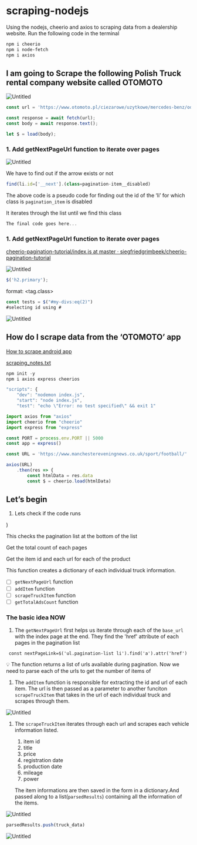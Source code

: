 # scraping-nodejs
Using the nodejs, cheerio and  axios  to scraping data from a dealership website. 
Run the following code in the terminal

```powershell
npm i cheerio
npm i node-fetch
npm i axios

```

## I am going to Scrape the following Polish Truck rental company website called OTOMOTO

![Untitled](https://s3-us-west-2.amazonaws.com/secure.notion-static.com/1f0a14dc-b510-4fc3-946c-d0f8c5d66eea/Untitled.png)

```jsx
const url = 'https://www.otomoto.pl/ciezarowe/uzytkowe/mercedes-benz/od-+2014/q-actros?search%5Bfilter_enum_damaged%5D=0&search%5Border%5D=created_at+%3Adesc';

const response = await fetch(url);
const body = await response.text();

let $ = load(body);
```

### 1. Add getNextPageUrl function to iterate over pages

![Untitled](https://s3-us-west-2.amazonaws.com/secure.notion-static.com/3c598b3b-75cf-4457-be24-f646e63a21b5/Untitled.png)

We have to find out if the arrow exists or not

```jsx
find(li.id=['__next'].(class=pagination-item__disabled)
```

The above code is a pseudo code for finding out the id of the ‘li’ for which class is `pagination_item` is disabled

It iterates through  the list until we find this class

```jsx
The final code goes here...
```

### 1. Add getNextPageUrl function to iterate over pages

[cheerio-pagination-tutorial/index.js at master · siegfriedgrimbeek/cheerio-pagination-tutorial](https://github.com/siegfriedgrimbeek/cheerio-pagination-tutorial/blob/master/index.js)

![Untitled](https://s3-us-west-2.amazonaws.com/secure.notion-static.com/b8410501-1b12-4bdb-a8f7-f5608c21a56b/Untitled.png)

```jsx
$('h2.primary');
```

format: <tag.class>

```jsx
const tests = $("#my-divs:eq(2)")
#selecting id using #
```

![Untitled](https://s3-us-west-2.amazonaws.com/secure.notion-static.com/25746d7e-6b40-4c46-a00b-46bc3d40c0dd/Untitled.png)

## How do I scrape data from the ‘OTOMOTO’ app

[How to scrape android app](’[https://scribe.rip/data-scraping-android-apps-b15b93aa23aa](https://scribe.rip/data-scraping-android-apps-b15b93aa23aa)’)

[scraping_notes.txt](https://s3-us-west-2.amazonaws.com/secure.notion-static.com/6f291512-1761-4c33-9c05-192b07082c6e/scraping_notes.txt)

```jsx
npm init -y
npm i axios express cheerios

"scripts": {
    "dev": "nodemon index.js",
    "start": "node index.js",
    "test": "echo \"Error: no test specified\" && exit 1"
```

```jsx
import axios from "axios"
import cheerio from "cheerio"
import express from "express"

const PORT = process.env.PORT || 5000
const app = express()

const URL = 'https://www.manchestereveningnews.co.uk/sport/football/'

axios(URL)
    .then(res => {
        const htmlData = res.data
        const $ = cheerio.load(htmlData)
```

## Let’s begin

1. Lets check if the code runs


)

This checks the pagination list at the bottom of the list



Get the total count of each pages

Get the item id and each url for each of the product

This function creates a dictionary of each individual truck information.

- [ ]  `getNextPageUrl` function
- [ ]  `addItem` function
- [ ]  `scrapeTruckItem` function
- [ ]  `getTotalAdsCount` function

### The basic idea NOW

1. The `getNextPageUrl` first helps us iterate through each of the `base_url` with the index page at the end. They find the 'href' attribute of each pages in the pagination list

```
 const nextPageLink=$('ul.pagination-list li').find('a').attr('href')

```

              

<aside>
💡 The function returns a list of urls available during pagination.  Now we need to parse each of the urls to get the number of items of

</aside>

1. The `addItem` function is responsible for extracting the id and url of each item. The url is then passed as a parameter to another funciton  `scrapeTruckItem` that takes in the url of each individual truck and scrapes through them.

![Untitled](https://s3-us-west-2.amazonaws.com/secure.notion-static.com/1e5e9176-8805-46d5-b2b7-01007186a2a2/Untitled.png)

1. The `scrapeTruckItem` iterates through each url and scrapes each vehicle information listed. 
    1. item id
    2. title
    3. price
    4. registration date
    5. production date
    6. mileage
    7. power
    
    The item informations are then saved in the form in a dictionary.And passed along to a list(`parsedResults`) containing all the information of the items.
    

![Untitled](https://s3-us-west-2.amazonaws.com/secure.notion-static.com/c6ec8e08-c526-4306-ab24-b8853296c027/Untitled.png)

```jsx
parsedResults.push(truck_data)
```

![Untitled](https://s3-us-west-2.amazonaws.com/secure.notion-static.com/10e19b61-78ae-4575-bfef-6d266682b379/Untitled.png)
